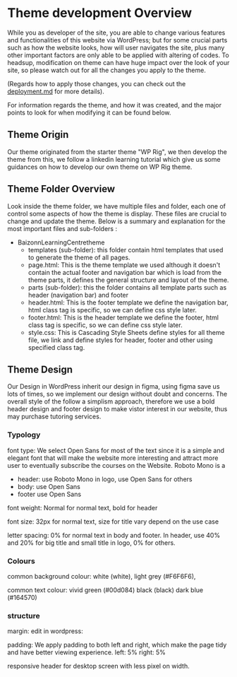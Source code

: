 # Theme development Overview

While you as developer of the site, you are able to change various features and functionalities of this website via
WordPress;
but for some crucial parts such as how the website looks, how will user navigates the site,
plus many other important factors are only able to be applied with altering of codes.
To headsup, modification on theme can have huge impact over the look of your site,
so please watch out for all the changes you apply to the theme.

(Regards how to apply those changes, you can check out the [deployment.md](/deployment.md) for more details).

For information regards the theme, and how it was created, and the major points to look for when modifying it can be
found below.

## Theme Origin

Our theme originated from the starter theme "WP Rig", we then develop the theme from this, we follow a linkedin learning tutorial which give us some guidances on how to develop our own theme on WP Rig theme.

## Theme Folder Overview

Look inside the theme folder, we have multiple files and folder, each one of control some aspects of how the theme is
display. These files are crucial to change and update the theme. Below is a summary and explanation for the most
important files and sub-folders :

- BaizonnLearningCentretheme
    - templates (sub-folder): this folder contain html templates that used to generate the theme of all pages.
    - page.html: This is the theme template we used although it doesn't contain the actual footer and navigation bar
      which is load from the theme parts, it defines the general structure and layout of the theme.
    - parts (sub-folder): this the folder contains all template parts such as header (navigation bar) and footer
    - header.html: This is the footer template we define the navigation bar, html class tag is specific, so we can define
      css style later.
    - footer.html: This is the header template we define the footer, html class tag is specific, so we can define css
      style later.
    - style.css: This is Cascading Style Sheets define styles for all theme file, we link and define styles for header,
      footer and other using specified class tag.

## Theme Design

Our Design in WordPress inherit our design in figma, using figma save us lots of times, so we implement our design without doubt and concerns. The overall style of the follow a simplism approach, therefore we use a bold header design and footer design to make vistor interest in our website, thus may purchase tutoring services.


### Typology

font type:
We select Open Sans for most of the text since it is a simple and elegant font that will make the website more
interesting and attract more user to eventually subscribe the courses on the Website. Roboto Mono is a

- header: use Roboto Mono in logo, use Open Sans for others
- body: use Open Sans
- footer use Open Sans

font weight: Normal for normal text, bold for header

font size: 32px for normal text, size for title vary depend on the use case

letter spacing: 0% for normal text in body and footer. In header, use 40% and 20% for big title and small title in logo,
0% for others.

### Colours

common background colour:
white (white),
light grey (#F6F6F6),

common text colour:
vivid green (#00d084)
black (black)
dark blue (#164570)

### structure

margin:
edit in wordpress:

padding:
We apply padding to both left and right, which make the page tidy and have better viewing experience.
left: 5%
right: 5%

responsive header for desktop screen with less pixel on width.


